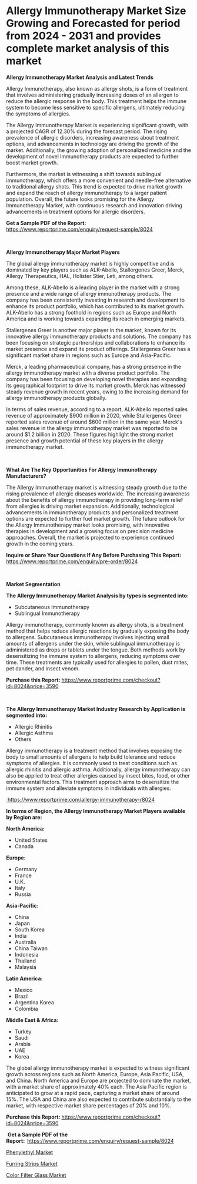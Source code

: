 <p><h1>Allergy Immunotherapy Market Size Growing and Forecasted for period from 2024 - 2031 and provides complete market analysis of this market</h1></p><p><strong>Allergy Immunotherapy Market Analysis and Latest Trends</strong></p>
<p><p>Allergy Immunotherapy, also known as allergy shots, is a form of treatment that involves administering gradually increasing doses of an allergen to reduce the allergic response in the body. This treatment helps the immune system to become less sensitive to specific allergens, ultimately reducing the symptoms of allergies.</p><p>The Allergy Immunotherapy Market is experiencing significant growth, with a projected CAGR of 12.30% during the forecast period. The rising prevalence of allergic disorders, increasing awareness about treatment options, and advancements in technology are driving the growth of the market. Additionally, the growing adoption of personalized medicine and the development of novel immunotherapy products are expected to further boost market growth.</p><p>Furthermore, the market is witnessing a shift towards sublingual immunotherapy, which offers a more convenient and needle-free alternative to traditional allergy shots. This trend is expected to drive market growth and expand the reach of allergy immunotherapy to a larger patient population. Overall, the future looks promising for the Allergy Immunotherapy Market, with continuous research and innovation driving advancements in treatment options for allergic disorders.</p></p>
<p><strong>Get a Sample PDF of the Report:&nbsp;</strong> <a href="https://www.reportprime.com/enquiry/request-sample/8024">https://www.reportprime.com/enquiry/request-sample/8024</a></p>
<p>&nbsp;</p>
<p><strong>Allergy Immunotherapy Major Market Players</strong></p>
<p><p>The global allergy immunotherapy market is highly competitive and is dominated by key players such as ALK-Abello, Stallergenes Greer, Merck, Allergy Therapeutics, HAL, Holister Stier, Leti, among others. </p><p>Among these, ALK-Abello is a leading player in the market with a strong presence and a wide range of allergy immunotherapy products. The company has been consistently investing in research and development to enhance its product portfolio, which has contributed to its market growth. ALK-Abello has a strong foothold in regions such as Europe and North America and is working towards expanding its reach in emerging markets.</p><p>Stallergenes Greer is another major player in the market, known for its innovative allergy immunotherapy products and solutions. The company has been focusing on strategic partnerships and collaborations to enhance its market presence and expand its product offerings. Stallergenes Greer has a significant market share in regions such as Europe and Asia-Pacific.</p><p>Merck, a leading pharmaceutical company, has a strong presence in the allergy immunotherapy market with a diverse product portfolio. The company has been focusing on developing novel therapies and expanding its geographical footprint to drive its market growth. Merck has witnessed steady revenue growth in recent years, owing to the increasing demand for allergy immunotherapy products globally.</p><p>In terms of sales revenue, according to a report, ALK-Abello reported sales revenue of approximately $900 million in 2020, while Stallergenes Greer reported sales revenue of around $600 million in the same year. Merck's sales revenue in the allergy immunotherapy market was reported to be around $1.2 billion in 2020. These figures highlight the strong market presence and growth potential of these key players in the allergy immunotherapy market.</p></p>
<p>&nbsp;</p>
<p><strong>What Are The Key Opportunities For Allergy Immunotherapy Manufacturers?</strong></p>
<p><p>The Allergy Immunotherapy market is witnessing steady growth due to the rising prevalence of allergic diseases worldwide. The increasing awareness about the benefits of allergy immunotherapy in providing long-term relief from allergies is driving market expansion. Additionally, technological advancements in immunotherapy products and personalized treatment options are expected to further fuel market growth. The future outlook for the Allergy Immunotherapy market looks promising, with innovative therapies in development and a growing focus on precision medicine approaches. Overall, the market is projected to experience continued growth in the coming years.</p></p>
<p><strong>Inquire or Share Your Questions If Any Before Purchasing This Report:</strong> <a href="https://www.reportprime.com/enquiry/pre-order/8024">https://www.reportprime.com/enquiry/pre-order/8024</a></p>
<p>&nbsp;</p>
<p><strong>Market Segmentation</strong></p>
<p><strong>The Allergy Immunotherapy Market Analysis by types is segmented into:</strong></p>
<p><ul><li>Subcutaneous Immunotherapy</li><li>Sublingual Immunotherapy</li></ul></p>
<p><p>Allergy immunotherapy, commonly known as allergy shots, is a treatment method that helps reduce allergic reactions by gradually exposing the body to allergens. Subcutaneous immunotherapy involves injecting small amounts of allergens under the skin, while sublingual immunotherapy is administered as drops or tablets under the tongue. Both methods work by desensitizing the immune system to allergens, reducing symptoms over time. These treatments are typically used for allergies to pollen, dust mites, pet dander, and insect venom.</p></p>
<p><strong>Purchase this Report:&nbsp;</strong><a href="https://www.reportprime.com/checkout?id=8024&price=3590">https://www.reportprime.com/checkout?id=8024&price=3590</a></p>
<p>&nbsp;</p>
<p><strong>The Allergy Immunotherapy Market Industry Research by Application is segmented into:</strong></p>
<p><ul><li>Allergic Rhinitis</li><li>Allergic Asthma</li><li>Others</li></ul></p>
<p><p>Allergy immunotherapy is a treatment method that involves exposing the body to small amounts of allergens to help build tolerance and reduce symptoms of allergies. It is commonly used to treat conditions such as allergic rhinitis and allergic asthma. Additionally, allergy immunotherapy can also be applied to treat other allergies caused by insect bites, food, or other environmental factors. This treatment approach aims to desensitize the immune system and alleviate symptoms in individuals with allergies.</p></p>
<p><a href="https://www.reportprime.com/allergy-immunotherapy-r8024">&nbsp;https://www.reportprime.com/allergy-immunotherapy-r8024</a></p>
<p><strong>In terms of Region, the Allergy Immunotherapy Market Players available by Region are:</strong></p>
<p>
    <p> <strong> North America: </strong>
        <ul>
            <li>United States</li>
            <li>Canada</li>
        </ul>
        </p> 
    <p> <strong> Europe: </strong>
        <ul>
            <li>Germany</li>
            <li>France</li>
            <li>U.K.</li>
            <li>Italy</li>
            <li>Russia</li>
        </ul>
        </p> 
    <p> <strong> Asia-Pacific: </strong>
        <ul>
            <li>China</li>
            <li>Japan</li>
            <li>South Korea</li>
            <li>India</li>
            <li>Australia</li>
            <li>China Taiwan</li>
            <li>Indonesia</li>
            <li>Thailand</li>
            <li>Malaysia</li>
        </ul>
        </p> 
    <p> <strong> Latin America: </strong>
        <ul>
            <li>Mexico</li>
            <li>Brazil</li>
            <li>Argentina Korea</li>
            <li>Colombia</li>
        </ul>
        </p> 
    <p> <strong> Middle East & Africa: </strong>
        <ul>
            <li>Turkey</li>
            <li>Saudi</li>
            <li>Arabia</li>
            <li>UAE</li>
            <li>Korea</li>
        </ul>
    </p>
    </p>
<p><p>The global allergy immunotherapy market is expected to witness significant growth across regions such as North America, Europe, Asia Pacific, USA, and China. North America and Europe are projected to dominate the market, with a market share of approximately 40% each. The Asia Pacific region is anticipated to grow at a rapid pace, capturing a market share of around 15%. The USA and China are also expected to contribute substantially to the market, with respective market share percentages of 20% and 10%.</p></p>
<p><strong>Purchase this Report: </strong><a href="https://www.reportprime.com/checkout?id=8024&price=3590">https://www.reportprime.com/checkout?id=8024&price=3590</a></p>
<p>&nbsp;<strong>Get a Sample PDF of the Report:&nbsp;&nbsp;</strong><a href="https://www.reportprime.com/enquiry/request-sample/8024">https://www.reportprime.com/enquiry/request-sample/8024</a></p>
<p><strong></strong></p>
<p><p><a href="https://www.linkedin.com/pulse/phenylethyl-market-size-trends-growth-outlook-forecasted-period-godnf?trackingId=NBW0NEHx6UkoPAlcPnOOYA%3D%3D">Phenylethyl Market</a></p><p><a href="https://www.linkedin.com/pulse/furring-strips-market-size-global-industry-overview-segmentation-r20ef?trackingId=Iha%2FxOH2HyzZRUwHWrb7qQ%3D%3D">Furring Strips Market</a></p><p><a href="https://www.linkedin.com/pulse/insights-color-filter-glass-market-size-analysing-share-trends-yraof?trackingId=evUYrZZFvZM%2FSdX0PgALOA%3D%3D">Color Filter Glass Market</a></p></p>